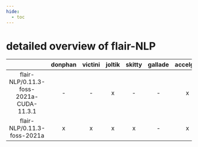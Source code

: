 ```yaml
---
hide:
  - toc
---
```


detailed overview of flair-NLP
==============================

| |donphan|victini|joltik|skitty|gallade|accelgor|swalot|doduo|
| :---: | :---: | :---: | :---: | :---: | :---: | :---: | :---: | :---: |
|flair-NLP/0.11.3-foss-2021a-CUDA-11.3.1|-|-|x|-|-|x|-|-|
|flair-NLP/0.11.3-foss-2021a|x|x|x|x|-|x|x|x|
